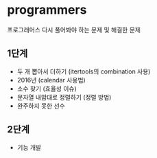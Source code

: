 # programmers
프로그래머스 다시 풀어봐야 하는 문제 및 해결한 문제

## 1단계
- 두 개 뽑아서 더하기 (itertools의 combination 사용)
- 2016년   (calendar 사용법)
- 소수 찾기 (효율성 이슈)
- 문자열 내맘대로 정렬하기 (정렬 방법)
- 완주하지 못한 선수

## 2단계
- 기능 개발
